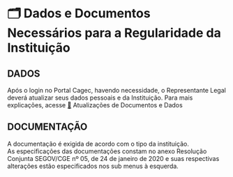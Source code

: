 # 🗂 Dados e Documentos Necessários para a Regularidade da Instituição

## DADOS

Após o login no Portal Cagec, havendo necessidade, o Representante Legal deverá atualizar seus dados pessoais e da Instituição. Para mais explicações, acesse [🔄](https://app.gitbook.com/@segov/s/cagec/~/drafts/-M3wE5AXlZlVnjNK48wy/atualizacao-de-dados) Atualizações de Documentos e Dados



## DOCUMENTAÇÃO

A documentação é exigida de acordo com o tipo da instituição.   
As especificações das documentações constam no anexo Resolução Conjunta SEGOV/CGE nº 05, de 24 de janeiro de 2020 e suas respectivas alterações estão especificados nos sub menus à esquerda.

  






